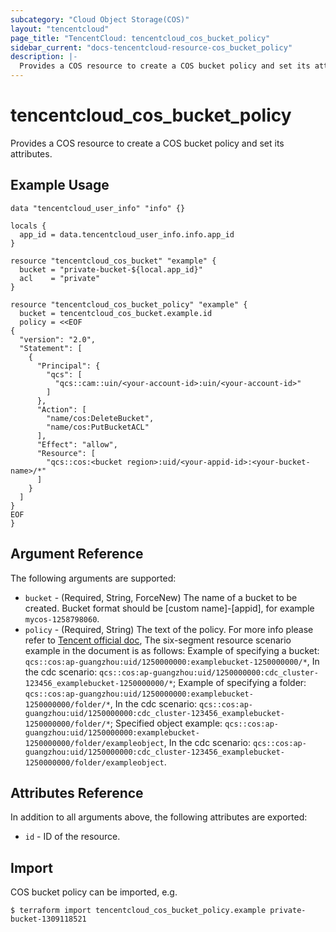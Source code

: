 ```yaml
---
subcategory: "Cloud Object Storage(COS)"
layout: "tencentcloud"
page_title: "TencentCloud: tencentcloud_cos_bucket_policy"
sidebar_current: "docs-tencentcloud-resource-cos_bucket_policy"
description: |-
  Provides a COS resource to create a COS bucket policy and set its attributes.
---
```


# tencentcloud_cos_bucket_policy

Provides a COS resource to create a COS bucket policy and set its attributes.

## Example Usage

```hcl
data "tencentcloud_user_info" "info" {}

locals {
  app_id = data.tencentcloud_user_info.info.app_id
}

resource "tencentcloud_cos_bucket" "example" {
  bucket = "private-bucket-${local.app_id}"
  acl    = "private"
}

resource "tencentcloud_cos_bucket_policy" "example" {
  bucket = tencentcloud_cos_bucket.example.id
  policy = <<EOF
{
  "version": "2.0",
  "Statement": [
    {
      "Principal": {
        "qcs": [
          "qcs::cam::uin/<your-account-id>:uin/<your-account-id>"
        ]
      },
      "Action": [
        "name/cos:DeleteBucket",
        "name/cos:PutBucketACL"
      ],
      "Effect": "allow",
      "Resource": [
        "qcs::cos:<bucket region>:uid/<your-appid-id>:<your-bucket-name>/*"
      ]
    }
  ]
}
EOF
}
```

## Argument Reference

The following arguments are supported:

* `bucket` - (Required, String, ForceNew) The name of a bucket to be created. Bucket format should be [custom name]-[appid], for example `mycos-1258798060`.
* `policy` - (Required, String) The text of the policy. For more info please refer to [Tencent official doc](https://intl.cloud.tencent.com/document/product/436/18023), The six-segment resource scenario example in the document is as follows: Example of specifying a bucket: `qcs::cos:ap-guangzhou:uid/1250000000:examplebucket-1250000000/*`, In the cdc scenario: `qcs::cos:ap-guangzhou:uid/1250000000:cdc_cluster-123456_examplebucket-1250000000/*`; Example of specifying a folder: `qcs::cos:ap-guangzhou:uid/1250000000:examplebucket-1250000000/folder/*`, In the cdc scenario: `qcs::cos:ap-guangzhou:uid/1250000000:cdc_cluster-123456_examplebucket-1250000000/folder/*`; Specified object example: `qcs::cos:ap-guangzhou:uid/1250000000:examplebucket-1250000000/folder/exampleobject`, In the cdc scenario: `qcs::cos:ap-guangzhou:uid/1250000000:cdc_cluster-123456_examplebucket-1250000000/folder/exampleobject`.

## Attributes Reference

In addition to all arguments above, the following attributes are exported:

* `id` - ID of the resource.



## Import

COS bucket policy can be imported, e.g.

```
$ terraform import tencentcloud_cos_bucket_policy.example private-bucket-1309118521
```

